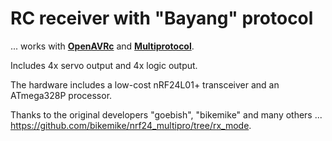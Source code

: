 # RC receiver with "Bayang" protocol
... works with [**OpenAVRc**](https://github.com/Ingwie/OpenAVRc_Dev) and [**Multiprotocol**](https://github.com/pascallanger/DIY-Multiprotocol-TX-Module).

Includes 4x servo output and 4x logic output.

The hardware includes a low-cost nRF24L01+ transceiver and an ATmega328P processor.

Thanks to the original developers "goebish", "bikemike" and many others ... https://github.com/bikemike/nrf24_multipro/tree/rx_mode.
